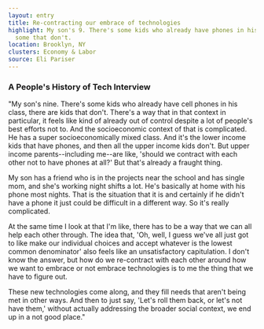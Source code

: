 ```yaml
---
layout: entry
title: Re-contracting our embrace of technologies
highlight: My son's 9. There's some kids who already have phones in his class,
  some that don't.
location: Brooklyn, NY
clusters: Economy & Labor
source: Eli Pariser
---
```

### A People's History of Tech Interview

"My son's nine. There's some kids who already have cell phones in his class, there are kids that don't. There's a way that in that context in particular, it feels like kind of already out of control despite a lot of people's best efforts not to. And the socioeconomic context of that is complicated. He has a super socioeconomically mixed class. And it's the lower income kids that have phones, and then all the upper income kids don't. But upper income parents--including me--are like, 'should we  contract with each other not to have phones at all?' But that's already a fraught thing.

My son has a friend who is in the projects near the school and has single mom, and she's working night shifts a lot. He's basically at home with his phone most nights. That is the situation that it is and certainly if he didn't have a phone it just could be difficult in a different way. So it's really complicated. 

At the same time I look at that I'm like, there has to be a way that we can all help each other through. The idea that, 'Oh, well, I guess we've all just got to like make our individual choices and accept whatever is the lowest common denominator' also feels like an unsatisfactory capitulation. I don't know the answer, but how do we re-contract with each other around how we want to embrace or not embrace technologies is to me the thing that we have to figure out.

These new technologies come along, and they fill needs that aren't being met in other ways. And then to just say, 'Let's roll them back, or let's not have them,' without actually addressing the broader social context, we end up in a not good place."